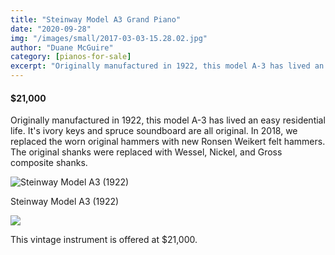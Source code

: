 ```yaml
---
title: "Steinway Model A3 Grand Piano"
date: "2020-09-28"
img: "/images/small/2017-03-03-15.28.02.jpg"
author: "Duane McGuire"
category: [pianos-for-sale]
excerpt: "Originally manufactured in 1922, this model A-3 has lived an easy residential life."
---
```


#### $21,000

Originally manufactured in 1922, this model A-3 has lived an easy residential life. It's ivory keys and spruce soundboard are all original. In 2018, we replaced the worn original hammers with new Ronsen Weikert felt hammers. The original shanks were replaced with Wessel, Nickel, and Gross composite shanks.

![Steinway Model A3 (1922)](/images/medium/2017-03-03-15.28.02-1024x768.jpg)

Steinway Model A3 (1922)


![](http://mcpianonew.duanemcguire.com/wp-content/uploads/2020/09/Steinway-Model-A-3-Ivories-1024x683.jpg)

This vintage instrument is offered at $21,000\.
